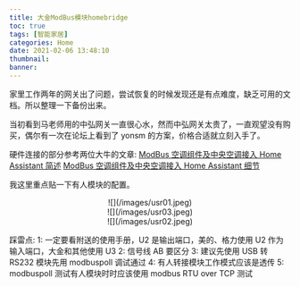 ```yaml
---
title: 大金ModBus模块homebridge
toc: true
tags: [智能家居]
categories: Home
date: 2021-02-06 13:48:10
thumbnail:
banner:
---
```


家里工作两年的网关出了问题，尝试恢复的时候发现还是有点难度，缺乏可用的文档。所以整理一下备份出来。

<!--more-->

当初看到马老师用的中弘网关一直很心水，然而中弘网关太贵了，一直观望没有购买，偶尔有一次在论坛上看到了 yonsm 的方案，价格合适就立刻入手了。

硬件连接的部分参考两位大牛的文章:
[ModBus 空调组件及中央空调接入 Home Assistant 简述](https://yonsm.github.io/modbus/)
[ModBus 空调组件及中央空调接入 Home Assistant 细节](https://agassiyzh.github.io/2018/10/29/HA-climate-modbus/)

我这里重点贴一下有人模块的配置。

<center>![](/images/usr01.jpeg)</center>
<center>![](/images/usr03.jpeg)</center>
<center>![](/images/usr02.jpeg)</center>

踩雷点:
1: 一定要看附送的使用手册，U2 是输出端口，美的、格力使用 U2 作为输入端口，大金和其他使用 U3
2: 信号线 AB 要区分
3: 建议先使用 USB 转 RS232 模块先用 modbuspoll 调试通过
4: 有人转接模块工作模式应该是透传
5: modbuspoll 测试有人模块时时应该使用 modbus RTU over TCP 测试
